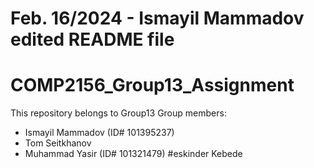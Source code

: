 # Feb. 16/2024 - Ismayil Mammadov edited README file
# COMP2156_Group13_Assignment
This repository belongs to Group13 
Group members:
- Ismayil Mammadov (ID# 101395237)
- Tom Seitkhanov
- Muhammad Yasir   (ID# 101321479)
#eskinder Kebede
